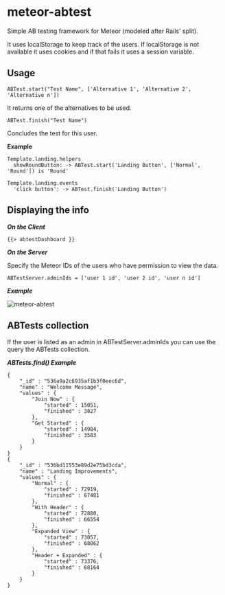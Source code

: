 meteor-abtest
=============

Simple AB testing framework for Meteor (modeled after Rails' split).

It uses localStorage to keep track of the users. If localStorage is not available it uses cookies and if that fails it uses a session variable.

Usage
-----

```
ABTest.start("Test Name", ['Alternative 1', 'Alternative 2', 'Alternative n'])
```
It returns one of the alternatives to be used.

```
ABTest.finish("Test Name")
```
Concludes the test for this user.

**Example**
```
Template.landing.helpers
  showRoundButton: -> ABTest.start('Landing Button', ['Normal', 'Round']) is 'Round'
```
```
Template.landing.events
  'click button': -> ABTest.finish('Landing Button')
```

Displaying the info
-------------------

***On the Client***

```
{{> abtestDashboard }}
```

***On the Server***

Specify the Meteor IDs of the users who have permission to view the data.
```
ABTestServer.adminIds = ['user 1 id', 'user 2 id', 'user n id']
```

***Example***

![meteor-abtest](https://cloud.githubusercontent.com/assets/4257750/2920902/9cfde158-d6ec-11e3-9ec1-a424378970b3.png)

ABTests collection
------------------
If the user is listed as an admin in ABTestServer.adminIds you can use the query the ABTests collection.

***ABTests.find() Example***

```
{
	"_id" : "536a9a2c6935af1b3f0eec6d",
	"name" : "Welcome Message",
	"values" : {
		"Join Now" : {
			"started" : 15051,
			"finished" : 3827
		},
		"Get Started" : {
			"started" : 14984,
			"finished" : 3583
		}
	}
}
{
	"_id" : "536bd11553e89d2e75bd3cda",
	"name" : "Landing Improvements",
	"values" : {
		"Normal" : {
			"started" : 72919,
			"finished" : 67481
		},
		"With Header" : {
			"started" : 72880,
			"finished" : 66554
		},
		"Expanded View" : {
			"started" : 73057,
			"finished" : 68062
		},
		"Header + Expanded" : {
			"started" : 73376,
			"finished" : 68164
		}
	}
}

```